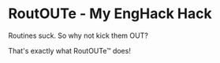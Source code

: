 # RoutOUTe - My EngHack Hack

Routines suck. So why not kick them OUT?

That's exactly what RoutOUTe™ does!